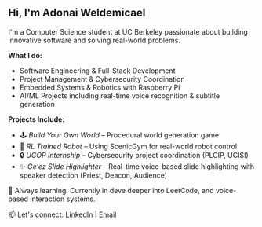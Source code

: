 ## Hi, I'm Adonai Weldemicael

I'm a Computer Science student at UC Berkeley passionate about building innovative software and solving real-world problems. 

 **What I do:**
- Software Engineering & Full-Stack Development  
- Project Management & Cybersecurity Coordination  
- Embedded Systems & Robotics with Raspberry Pi  
- AI/ML Projects including real-time voice recognition & subtitle generation

 **Projects Include:**
- 🕹️ *Build Your Own World* – Procedural world generation game  
- 🤖 *RL Trained Robot* – Using ScenicGym for real-world robot control  
- 🔒 *UCOP Internship* – Cybersecurity project coordination (PLCIP, UCISI)
- ✨ *Ge'ez Slide Highlighter* – Real-time voice-based slide highlighting with speaker detection (Priest, Deacon, Audience)


🧠 Always learning. Currently in deve deeper into LeetCode, and voice-based interaction systems.

📫 Let's connect: [LinkedIn](https://www.linkedin.com/in/adonaiweldemicael/) | [Email](adonai_tw@berkeley.edu)
